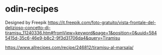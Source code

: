 # odin-recipes
Designed by Freepik
https://it.freepik.com/foto-gratuito/vista-frontale-del-delizioso-concetto-di-tiramisu_11240336.htm#fromView=keyword&page=1&position=0&uuid=5845415d-35c6-46e9-b8c2-9f3d31706da4&query=Tiramisu

https://www.allrecipes.com/recipe/246812/tiramisu-al-marsala/
